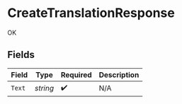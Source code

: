 # CreateTranslationResponse

OK


## Fields

| Field              | Type               | Required           | Description        |
| ------------------ | ------------------ | ------------------ | ------------------ |
| `Text`             | *string*           | :heavy_check_mark: | N/A                |